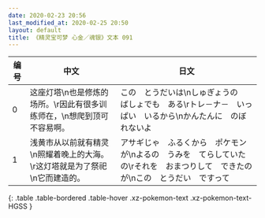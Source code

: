 ```yaml
---
date: 2020-02-23 20:56
last_modified_at: 2020-02-25 20:50
layout: default
title: 《精灵宝可梦 心金／魂银》文本 091
---
```

| 编号 | 中文 | 日文 |
| ---- | ---- | ---- |
| 0 | 这座灯塔\n也是修炼的场所。\r因此有很多训练师在，\n想爬到顶可不容易啊。 | この　とうだいは\nしゅぎょうの　ばしょでも　ある\rトレ－ナ－　いっぱい　いるから\nかんたんに　のぼれないよ |
| 1 | 浅黄市从以前就有精灵\n照耀着晚上的大海。\r这灯塔就是为了祭祀\n它而建造的。 | アサギじゃ　ふるくから　ポケモンが\nよるの　うみを　てらしていたの\rそれを　おまつりして　できたのが\nこの　とうだい　ですって |
{: .table .table-bordered .table-hover .xz-pokemon-text .xz-pokemon-text-HGSS }